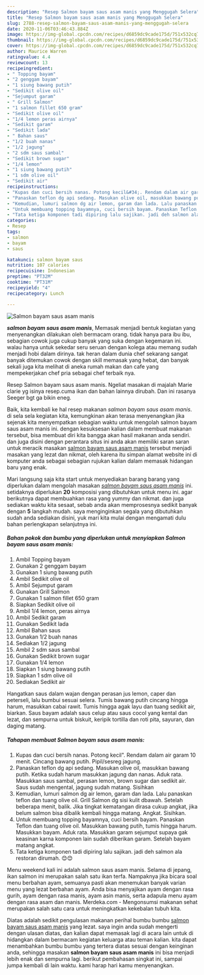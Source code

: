 ```yaml
---
description: "Resep Salmon bayam saus asam manis yang Menggugah Selera"
title: "Resep Salmon bayam saus asam manis yang Menggugah Selera"
slug: 2788-resep-salmon-bayam-saus-asam-manis-yang-menggugah-selera
date: 2020-11-06T03:46:43.884Z
image: https://img-global.cpcdn.com/recipes/d6859dc9cade175d/751x532cq70/salmon-bayam-saus-asam-manis-foto-resep-utama.jpg
thumbnail: https://img-global.cpcdn.com/recipes/d6859dc9cade175d/751x532cq70/salmon-bayam-saus-asam-manis-foto-resep-utama.jpg
cover: https://img-global.cpcdn.com/recipes/d6859dc9cade175d/751x532cq70/salmon-bayam-saus-asam-manis-foto-resep-utama.jpg
author: Maurice Warren
ratingvalue: 4.4
reviewcount: 13
recipeingredient:
- " Topping bayam"
- "2 genggam bayam"
- "1 siung bawang putih"
- "Sedikit olive oil"
- "Sejumput garam"
- " Grill Salmon"
- "1 salmon fillet 650 gram"
- "Sedikit olive oil"
- "1/4 lemon peras airnya"
- "Sedikit garam"
- "Sedikit lada"
- " Bahan saus"
- "1/2 buah nanas"
- "1/2 jagung"
- "2 sdm saus sambal"
- "Sedikit brown sugar"
- "1/4 lemon"
- "1 siung bawang putih"
- "1 sdm olive oil"
- "Sedikit air"
recipeinstructions:
- "Kupas dan cuci bersih nanas. Potong kecil&#34;. Rendam dalam air garam 10 menit. Cincang bawang putih. Pipil/sesreg jagung."
- "Panaskan teflon dg api sedang. Masukan olive oil, masukkan bawang putih. Ketika sudah harum masukkan jagung dan nanas. Aduk rata. Masukkan saus sambal, perasan lemon, brown sugar dan sedikit air. Saus sudah mengental, jagung sudah matang. Sisihkan"
- "Kemudian, lumuri salmon dg air lemon, garam dan lada. Lalu panaskan teflon dan tuang olive oil. Grill Salmon dg sisi kulit dbawah. Setelah beberapa menit, balik. Jika tingkat kematangan dirasa cukup angkat, jika belum salmon bisa dibalik kembali hingga matang. Angkat. Sisihkan."
- "Untuk membuang topping bayamnya, cuci bersih bayam. Panaskan Teflon dan tuang olive oil. Masukkan bawang putih, tumis hingga harum. Masukkan bayam. Aduk rata. Masukkan garam sejumput supaya gak keasinan karna komponen lain sudah diberikan garam. Setelah bayam matang angkat."
- "Tata ketiga komponen tadi dipiring lalu sajikan. jadi deh salmon ala restoran dirumah. 😊😊"
categories:
- Resep
tags:
- salmon
- bayam
- saus

katakunci: salmon bayam saus 
nutrition: 107 calories
recipecuisine: Indonesian
preptime: "PT32M"
cooktime: "PT31M"
recipeyield: "4"
recipecategory: Lunch

---
```



![Salmon bayam saus asam manis](https://img-global.cpcdn.com/recipes/d6859dc9cade175d/751x532cq70/salmon-bayam-saus-asam-manis-foto-resep-utama.jpg)

<b><i>salmon bayam saus asam manis</i></b>, Memasak menjadi bentuk kegiatan yang menyenangkan dilakukan oleh bermacam orang. tidak hanya para ibu ibu, sebagian cowok juga cukup banyak yang suka dengan kegemaran ini. walau hanya untuk sekedar seru seruan dengan kolega atau memang sudah menjadi hobi dalam dirinya. tak heran dalam dunia chef sekarang sangat banyak ditemukan cowok dengan skill memasak yang hebat, dan banyak sekali juga kita melihat di aneka rumah makan dan cafe yang mempekerjakan chef pria sebagai chef terbaik nya.

Resep Salmon bayam saus asam manis. Ngeliat masakan di majalah Marie clarie yg isinya resep.cuma ikan dan bahan lainnya dirubah. Dan ini rasanya Seeger bgt ga bikin eneg.

Baik, kita kembali ke hal resep makanan <i>salmon bayam saus asam manis</i>. di sela sela kegiatan kita, kemungkinan akan terasa menyenangkan jika sejenak kita menyempatkan sebagian waktu untuk mengolah salmon bayam saus asam manis ini. dengan kesuksesan kalian dalam membuat makanan tersebut, bisa membuat diri kita bangga akan hasil makanan anda sendiri. dan juga disini dengan perantara situs ini anda akan memiliki saran saran untuk meracik masakan <u>salmon bayam saus asam manis</u> tersebut menjadi masakan yang lezat dan nikmat, oleh karena itu simpan alamat website ini di komputer anda sebagai sebagian rujukan kalian dalam memasak hidangan baru yang enak.


Mari langsung saja kita start untuk menyediakan barang barang yang diperlukan dalam mengolah masakan <u><i>salmon bayam saus asam manis</i></u> ini. setidaknya diperlukan <b>20</b> komposisi yang dibutuhkan untuk menu ini. agar berikutnya dapat membuahkan rasa yang yummy dan nikmat. dan juga sediakan waktu kita sesaat, sebab anda akan memprosesnya sedikit banyak dengan <b>5</b> langkah mudah. saya menginginkan segala yang dibutuhkan sudah anda sediakan disini, yuk mari kita mulai dengan mengamati dulu bahan perlengkapan selanjutnya ini.

<!--inarticleads1-->

##### Bahan pokok dan bumbu yang diperlukan untuk menyiapkan Salmon bayam saus asam manis:

1. Ambil  Topping bayam
1. Gunakan 2 genggam bayam
1. Gunakan 1 siung bawang putih
1. Ambil Sedikit olive oil
1. Ambil Sejumput garam
1. Gunakan  Grill Salmon
1. Gunakan 1 salmon fillet 650 gram
1. Siapkan Sedikit olive oil
1. Ambil 1/4 lemon, peras airnya
1. Ambil Sedikit garam
1. Gunakan Sedikit lada
1. Ambil  Bahan saus
1. Gunakan 1/2 buah nanas
1. Sediakan 1/2 jagung
1. Ambil 2 sdm saus sambal
1. Gunakan Sedikit brown sugar
1. Gunakan 1/4 lemon
1. Siapkan 1 siung bawang putih
1. Siapkan 1 sdm olive oil
1. Sediakan Sedikit air


Hangatkan saus dalam wajan dengan perasan jus lemon, caper dan peterseli, lalu bumbui sesuai selera. Tumis bawang putih cincang hingga harum, masukkan cabai rawit. Tumis hingga agak layu dan tuang sedikit air, biarkan. Saus bayam adalah saus celup atau saus cocol yang kental dan lezat, dan sempurna untuk biskuit, keripik tortilla dan roti pita, sayuran, dan daging matang. 

<!--inarticleads2-->

##### Tahapan membuat Salmon bayam saus asam manis:

1. Kupas dan cuci bersih nanas. Potong kecil&#34;. Rendam dalam air garam 10 menit. Cincang bawang putih. Pipil/sesreg jagung.
1. Panaskan teflon dg api sedang. Masukan olive oil, masukkan bawang putih. Ketika sudah harum masukkan jagung dan nanas. Aduk rata. Masukkan saus sambal, perasan lemon, brown sugar dan sedikit air. Saus sudah mengental, jagung sudah matang. Sisihkan
1. Kemudian, lumuri salmon dg air lemon, garam dan lada. Lalu panaskan teflon dan tuang olive oil. Grill Salmon dg sisi kulit dbawah. Setelah beberapa menit, balik. Jika tingkat kematangan dirasa cukup angkat, jika belum salmon bisa dibalik kembali hingga matang. Angkat. Sisihkan.
1. Untuk membuang topping bayamnya, cuci bersih bayam. Panaskan Teflon dan tuang olive oil. Masukkan bawang putih, tumis hingga harum. Masukkan bayam. Aduk rata. Masukkan garam sejumput supaya gak keasinan karna komponen lain sudah diberikan garam. Setelah bayam matang angkat.
1. Tata ketiga komponen tadi dipiring lalu sajikan. jadi deh salmon ala restoran dirumah. 😊😊


Menu weekend kali ini adalah salmon saus asam manis. Selama di jepang, ikan salmon ini merupakan salah satu ikan terfa. Nampaknya jika bicara soal menu berbahan ayam, semuanya pasti akan menemukan banyak varian menu yang lezat berbahan ayam. Anda bisa menyajikan ayam dengan rasa gurih, ayam dengan rasa manis, ayam asin manis, serta adapula menu ayam dengan rasa asam dan manis. Merdeka.com - Mengonsumsi makanan sehat merupakan salah satu cara untuk meningkatkan kekebalan tubuh kita. 

Diatas adalah sedikit pengulasan makanan perihal bumbu bumbu <u>salmon bayam saus asam manis</u> yang lezat. saya ingin anda sudah mengerti dengan ulasan diatas, dan kalian dapat memasak lagi di acara lain untuk di hidangkan dalam bermacam kegiatan keluarga atau teman kalian. kita dapat menambahkan bumbu bumbu yang tertera diatas sesuai dengan keinginan anda, sehingga masakan <b>salmon bayam saus asam manis</b> ini bisa menjadi lebih enak dan sempurna lagi. berikut pembahasan singkat ini, sampai jumpa kembali di lain waktu. kami harap hari kamu menyenangkan.
